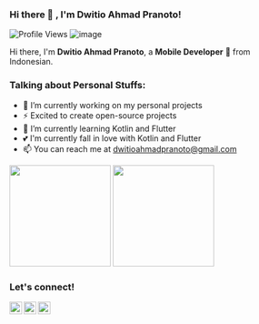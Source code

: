 ### Hi there 👋 , I'm Dwitio Ahmad Pranoto!
![Profile Views](https://gpvc.arturio.dev/dwitio)
![image](https://img.shields.io/github/followers/dwitio?label=follow&style=social)
    
Hi there, I'm **Dwitio Ahmad Pranoto**, a **Mobile Developer** 🚀 from Indonesian.

### Talking about Personal Stuffs:
  - 🔭 I’m currently working on my personal projects
  - ⚡ Excited to create open-source projects
  - 🌱 I’m currently learning Kotlin and Flutter
  - 💕 I'm currently fall in love with Kotlin and Flutter
  - 📫 You can reach me at <a href="mailto:dwitioahmadpranoto@gmail.com">dwitioahmadpranoto@gmail.com</a>
  
<p>
    <img src="https://github-readme-stats.vercel.app/api?username=dwitio&show_icons=true" height=178 />
    <img src="https://github-readme-stats.vercel.app/api/top-langs/?username=dwitio&layout=compact" height=178 />
</p>

### Let's connect!
<p>
    <a href="https://www.linkedin.com/in/dwitio123" target="blank"><img align="left" alt="Dwitio LinkedIn" width="22px" src="https://cdn.jsdelivr.net/npm/simple-icons@v3/icons/linkedin.svg" /></a>
    <a href="https://web.facebook.com/dwitio.ahmadpranoto/" target="blank"><img align="left" alt="Dwitio Facebook" width="22px" src="https://cdn.jsdelivr.net/npm/simple-icons@v3/icons/facebook.svg" /></a>
    <a href="https://instagram.com/dwitio123" target="blank"><img align="left" alt="Dwitio Instagram" width="22px" src="https://cdn.jsdelivr.net/npm/simple-icons@v3/icons/instagram.svg" /></a>
</p>
